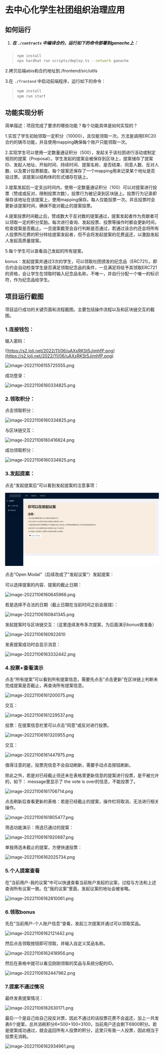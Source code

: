 # 去中心化学生社团组织治理应用

## 如何运行

1. ##### 在 `./contracts` 中编译合约，运行如下的命令部署到ganache上：

>```bash
>npm install
>npx hardhat run scripts/deploy.ts --network ganache
>```

2.拷贝后端abis和合约地址到./frontend/src/utils

3.在 `./frontend` 中启动前端程序，运行如下的命令：

>```bash
>npm install
>npm run start
>```

## 功能实现分析

简单描述：项目完成了要求的哪些功能？每个功能具体是如何实现的？

1.实现了学生初始领取一定积分（10000），且仅能领取一次。方法是调用ERC20合约的铸币功能，并且使用mapping确保每个账户只能领取一次。

2.实现学生可以使用一定数量通证积分（500），发起关于该社团进行活动或制定规则的提案（Proposal）。学生发起的提案会被保存到区块上，提案储存了提案ID、发起人地址、开始时间、持续时间、提案名称、是否结束、同意人数、反对人数、以及累计投票额度。每个提案还保存了一个mapping用来记录某个地址是否投过票。该提案以结构体的形式储存在链上。

3.提案发起后一定支出时间内，使用一定数量通证积分（100）可以对提案进行投票（赞成或反对，限制投票次数），投票行为被记录到区块链上。投票行为记录即保存该地址在该提案上，使用mapping保存。每人仅能投票一次。并且投票时会更新该提案时间，确保不能对截止的提案投票。

4.提案投票时间截止后，赞成数大于反对数的提案通过，提案发起者作为贡献者可以领取一定的积分奖励。每次进行查询、发起投票、投票等操作时都会更新时间，检查提案是否截止。一旦提案截至会自行判断是否通过，若通过该合约还会将所有人投票所花费的积分转给提案发起者，但不会将发起提案的花费返还，以激励发起人发起高质量提案。

5.每个学生可以查看自己发起的所有提案。

bonus：发起提案并通过3次的学生，可以领取社团颁发的纪念品（ERC721）。即合约会自动检查学生是否满足领取纪念品的条件，一旦满足将给予其领取ERC721的资格，会让学生在领取时输入纪念品名称，不唯一，并自行分配一个唯一的标识符，作为纪念品给学生。



## 项目运行截图

项目运行成功的关键页面和流程截图。主要包括操作流程以及和区块链交互的截图。

### 1.连接钱包：

输入密码：

![https://s2.loli.net/2022/11/06/uAXxRKSt5JimhfP.png](https://s2.loli.net/2022/11/06/uAXxRKSt5JimhfP.png)

![image-20221106155725555.png](https://s2.loli.net/2022/11/06/IotBeUW9Q65JOKq.png)

成功登录：

![image-20221106160334825.png](https://s2.loli.net/2022/11/06/E6A9QskMSfiwujN.png)

### 2.领取积分：

点击领取积分：

![image-20221106160334825.png](https://s2.loli.net/2022/11/06/E6A9QskMSfiwujN.png)

与区块链交互：

![image-20221106160416824.png](https://s2.loli.net/2022/11/06/NTWKeMjB6Rg3uO8.png)

成功领取积分：

![image-20221106160334825.png](https://s2.loli.net/2022/11/06/5kpdD1fYzEwPSbX.png)

### 3.发起提案：

点击“发起提案后”可以看到发起提案的注意事项：

![image-20221106160558423](.\README.assets\image-20221106160558423.png)

点击“Open Modal”（后续改成了”发起议案“）发起提案：

可以选择提案的内容、提案的截止日期：

![image-20221106160645966.png](https://s2.loli.net/2022/11/06/srNmaD5fRqQYtUH.png)

若是选择不合法的日期（截止日期在当前时间之前会报错）：

![image-20221106160841345.png](https://s2.loli.net/2022/11/06/NJ65WxfiqyRSkA1.png)

发起提案时与区块链交互：（这里连续发布多次提案，为后面演示bonus做准备）

![image-20221106160922610](https://s2.loli.net/2022/11/06/ZXem3MJRsOIhDoU.png)

发表提案成功时会显示消息：

![image-20221106163332442.png](https://s2.loli.net/2022/11/06/J6EzUMwdY2rgIvW.png)

### 4.投票+查看演示

点击“所有提案”可以看到所有提案信息，需要先点击“点击更新”在区块链上判断未完成提案是否截止，再查询所有提案信息。

![image-20221106161200075.png](https://s2.loli.net/2022/11/06/hTsrv6yQEVWJ85n.png)

交互：

![image-20221106161229537.png](https://s2.loli.net/2022/11/06/t32WLxVzkn1NSl4.png)

投票：在提案信息栏里可以点击“同意”或反对进行投票。

![image-20221106161320955.png](https://s2.loli.net/2022/11/06/v8HdpGMgsI4fAac.png)

交互：

![image-20221106161447975.png](https://s2.loli.net/2022/11/06/doJstRzG7ViDSCZ.png)

值得注意的是，投票完信息不会自动刷新，需要手动点击按钮刷新。

除此之外，若是对已经截止但还未在表格里更新信息的提案进行投票，是不被允许的，如下： message里显示了 the vote is over的信息，不能投票了。 

![image-20221106161706714.png](https://s2.loli.net/2022/11/06/LMFZNTCu2bqecWf.png)

点击刷新后查看更新的表格：若是已经截止的提案，操作栏将取消，无法进行相关操作。

![image-20221106161805477.png](https://s2.loli.net/2022/11/06/q2rkwYiP6UfoT4X.png)

筛选功能演示：筛选已通过的提案：

![image-20221106161920687.png](https://s2.loli.net/2022/11/06/urijZHsvN2taPMF.png)

单独筛选未截止的提案，方便快速投票：

![image-20221106162025734.png](https://s2.loli.net/2022/11/06/reTlfMXy36CwgRA.png)

### 5.个人提案查看

在”当前用户-我的议案“中可以快速查看当前账户发起的议案，过程与方法和上述查询所有议案一致。在”我的议案“里面，发起议案的地址会被省略。

![image-20221106162810061.png](https://s2.loli.net/2022/11/06/uDXA8fvIPaobCL1.png)

### 6.领取bonus

先在“当前用户-个人账户信息”查看，发起三次提案并通过可以领取奖品。

![image-20221106162121442.png](https://s2.loli.net/2022/11/06/TQ4pEUz2RKqCI81.png)

然后点击领取按钮即可领取，并输入自定义奖品名称。

![image-20221106162418956.png](https://s2.loli.net/2022/11/06/yDK2z8OnALcFwR5.png)

然后在表格中就可以看见刚刚领取的奖品与系统分配的ID。

![image-20221106162447962.png](https://s2.loli.net/2022/11/06/C7wZ89mYzXFPQDO.png)



### 7.提案不通过情况

最终发表提案情况：

![image-20221106162630171.png](https://s2.loli.net/2022/11/06/4GFjHYZxgNQK671.png)

最后一个是自己给自己投反对票，因此不通过的话投票花费不会返还，加上一共发表6个提案，总共消耗积分6*500+100=3100，当前用户还会剩下6900积分。若是提案成功通过，就会返回所有人投票的积分，这里只有我一人投票，因此相当于投票无消耗。

![image-20221106162934961.png](https://s2.loli.net/2022/11/06/h3EjCtzpXAR1TxP.png)

